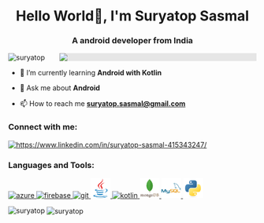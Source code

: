 
<h1 align="center">Hello World👋, I'm Suryatop Sasmal</h1>
<h3 align="center">A android developer from India</h3>
<img align="right" style="display: block;-webkit-user-select: none;margin: auto;cursor: zoom-in;background-color: hsl(0, 0%, 90%);" src="https://cdnb.artstation.com/p/assets/images/images/037/650/865/original/aaron-j-charlie-background-gif.gif" width="400">

<p align="left"> <img src="https://komarev.com/ghpvc/?username=suryatop&label=Profile%20views&color=0e75b6&style=flat" alt="suryatop" /> </p>


- 🌱 I’m currently learning **Android with Kotlin**

- 💬 Ask me about **Android**

- 📫 How to reach me **suryatop.sasmal@gmail.com**

<h3 align="left">Connect with me:</h3>
<p align="left">
<a href="https://www.linkedin.com/in/suryatop-sasmal-415343247/" target="blank"><img align="center" src="https://raw.githubusercontent.com/rahuldkjain/github-profile-readme-generator/master/src/images/icons/Social/linked-in-alt.svg" alt="https://www.linkedin.com/in/suryatop-sasmal-415343247/" height="30" width="40" /></a>
</p>

<h3 align="left">Languages and Tools:</h3>
<p align="left"> <a href="https://azure.microsoft.com/en-in/" target="_blank" rel="noreferrer"> <img src="https://www.vectorlogo.zone/logos/microsoft_azure/microsoft_azure-icon.svg" alt="azure" width="40" height="40"/> </a> <a href="https://firebase.google.com/" target="_blank" rel="noreferrer"> <img src="https://www.vectorlogo.zone/logos/firebase/firebase-icon.svg" alt="firebase" width="40" height="40"/> </a> <a href="https://git-scm.com/" target="_blank" rel="noreferrer"> <img src="https://www.vectorlogo.zone/logos/git-scm/git-scm-icon.svg" alt="git" width="40" height="40"/> </a> <a href="https://www.java.com" target="_blank" rel="noreferrer"> <img src="https://raw.githubusercontent.com/devicons/devicon/master/icons/java/java-original.svg" alt="java" width="40" height="40"/> </a> <a href="https://kotlinlang.org" target="_blank" rel="noreferrer"> <img src="https://www.vectorlogo.zone/logos/kotlinlang/kotlinlang-icon.svg" alt="kotlin" width="40" height="40"/> </a> <a href="https://www.mongodb.com/" target="_blank" rel="noreferrer"> <img src="https://raw.githubusercontent.com/devicons/devicon/master/icons/mongodb/mongodb-original-wordmark.svg" alt="mongodb" width="40" height="40"/> </a> <a href="https://www.mysql.com/" target="_blank" rel="noreferrer"> <img src="https://raw.githubusercontent.com/devicons/devicon/master/icons/mysql/mysql-original-wordmark.svg" alt="mysql" width="40" height="40"/> </a> <a href="https://www.python.org" target="_blank" rel="noreferrer"> <img src="https://raw.githubusercontent.com/devicons/devicon/master/icons/python/python-original.svg" alt="python" width="40" height="40"/> </a> </p>

<p><img align="left" src="https://github-readme-stats.vercel.app/api/top-langs?username=suryatop&show_icons=true&locale=en&layout=compact" alt="suryatop" /></p>

<p>&nbsp;<img align="center" src="https://github-readme-stats.vercel.app/api?username=suryatop&show_icons=true&locale=en" alt="suryatop" /></p>


